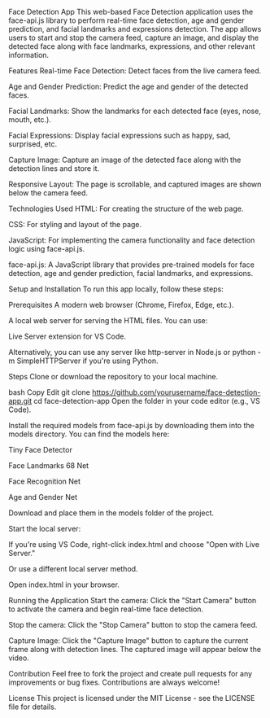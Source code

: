 Face Detection App
This web-based Face Detection application uses the face-api.js library to perform real-time face detection, age and gender prediction, and facial landmarks and expressions detection. The app allows users to start and stop the camera feed, capture an image, and display the detected face along with face landmarks, expressions, and other relevant information.

Features
Real-time Face Detection: Detect faces from the live camera feed.

Age and Gender Prediction: Predict the age and gender of the detected faces.

Facial Landmarks: Show the landmarks for each detected face (eyes, nose, mouth, etc.).

Facial Expressions: Display facial expressions such as happy, sad, surprised, etc.

Capture Image: Capture an image of the detected face along with the detection lines and store it.

Responsive Layout: The page is scrollable, and captured images are shown below the camera feed.

Technologies Used
HTML: For creating the structure of the web page.

CSS: For styling and layout of the page.

JavaScript: For implementing the camera functionality and face detection logic using face-api.js.

face-api.js: A JavaScript library that provides pre-trained models for face detection, age and gender prediction, facial landmarks, and expressions.

Setup and Installation
To run this app locally, follow these steps:

Prerequisites
A modern web browser (Chrome, Firefox, Edge, etc.).

A local web server for serving the HTML files. You can use:

Live Server extension for VS Code.

Alternatively, you can use any server like http-server in Node.js or python -m SimpleHTTPServer if you're using Python.

Steps
Clone or download the repository to your local machine.

bash
Copy
Edit
git clone https://github.com/yourusername/face-detection-app.git
cd face-detection-app
Open the folder in your code editor (e.g., VS Code).

Install the required models from face-api.js by downloading them into the models directory. You can find the models here:

Tiny Face Detector

Face Landmarks 68 Net

Face Recognition Net

Age and Gender Net

Download and place them in the models folder of the project.

Start the local server:

If you're using VS Code, right-click index.html and choose "Open with Live Server."

Or use a different local server method.

Open index.html in your browser.

Running the Application
Start the camera: Click the "Start Camera" button to activate the camera and begin real-time face detection.

Stop the camera: Click the "Stop Camera" button to stop the camera feed.

Capture Image: Click the "Capture Image" button to capture the current frame along with detection lines. The captured image will appear below the video.


Contribution
Feel free to fork the project and create pull requests for any improvements or bug fixes. Contributions are always welcome!

License
This project is licensed under the MIT License - see the LICENSE file for details.